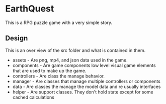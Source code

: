 # EarthQuest

This is a RPG puzzle game with a very simple story.

## Design

This is an over view of the src folder and what is contained in them.

*  assets - Are png, mp4, and json data used in the game.
*  components - Are game components low level visual game elements that are used to make up the game.
*  controllers - Are class the manage behavior.
*  manager - Are classes that manage multiple controllers or components
*  data - Are classes the manage the model data and re usually interfaces  
*  helper - Are support classes. They don't hold state except for some cached calculations